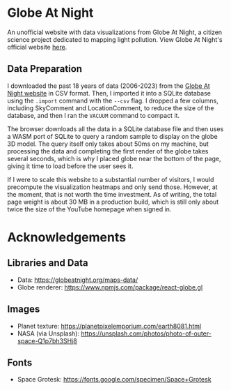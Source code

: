 # Globe At Night

An unofficial website with data visualizations from Globe At Night, a citizen science project dedicated to mapping light pollution.
View Globe At Night's official website [here](https://globeatnight.org).

## Data Preparation

I downloaded the past 18 years of data (2006-2023) from the [Globe At Night website](https://globeatnight.org/maps-data/) in CSV format. Then, I imported it into a SQLite database using the `.import` command with the `--csv` flag. I dropped a few columns, including SkyComment and LocationComment, to reduce the size of the database, and then I ran the `VACUUM` command to compact it.

The browser downloads all the data in a SQLite database file and then uses a WASM port of SQLite to query a random sample to display on the globe 3D model. The query itself only takes about 50ms on my machine, but processing the data and completing the first render of the globe takes several seconds, which is why I placed globe near the bottom of the page, giving it time to load before the user sees it.

If I were to scale this website to a substantial number of visitors, I would precompute the visualization heatmaps and only send those. However, at the moment, that is not worth the time investment. As of writing, the total page weight is about 30 MB in a production build, which is still only about twice the size of the YouTube homepage when signed in.

# Acknowledgements

## Libraries and Data

- Data: https://globeatnight.org/maps-data/
- Globe renderer: https://www.npmjs.com/package/react-globe.gl

## Images

- Planet texture: https://planetpixelemporium.com/earth8081.html
- NASA (via Unsplash): https://unsplash.com/photos/photo-of-outer-space-Q1p7bh3SHj8

## Fonts

- Space Grotesk: https://fonts.google.com/specimen/Space+Grotesk
